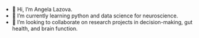 - 👋 Hi, I’m Angela Lazova.
- 🌱 I’m currently learning python and data science for neuroscience.
- 💞️ I’m looking to collaborate on research projects in decision-making, gut health, and brain function. 

